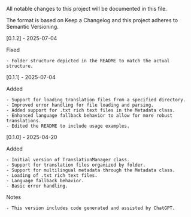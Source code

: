 All notable changes to this project will be documented in this file.

The format is based on Keep a Changelog
and this project adheres to Semantic Versioning.

[0.1.2] - 2025-07-04

Fixed

    - Folder structure depicted in the README to match the actual structure. 

[0.1.1] - 2025-07-04

Added

    - Support for loading translation files from a specified directory.
    - Improved error handling for file loading and parsing.
    - Added support for .txt rich text files in the Metadata class.
    - Enhanced language fallback behavior to allow for more robust translations.
    - Edited the README to include usage examples.

[0.1.0] - 2025-04-20

Added

    - Initial version of TranslationManager class.
    - Support for translation files organized by folder.
    - Support for multilingual metadata through the Metadata class.
    - Loading of .txt rich text files.
    - Language fallback behavior.
    - Basic error handling.

Notes

    - This version includes code generated and assisted by ChatGPT.
